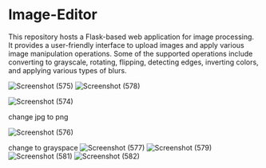 # Image-Editor
This repository hosts a Flask-based web application for image processing. It provides a user-friendly interface to upload images and apply various image manipulation operations. Some of the supported operations include converting to grayscale, rotating, flipping, detecting edges, inverting colors, and applying various types of blurs.

![Screenshot (575)](https://github.com/Binod231/Image-Editor/assets/110877218/2a0e5b89-f3b4-4174-b8e9-599d6756093b)
![Screenshot (578)](https://github.com/Binod231/Image-Editor/assets/110877218/cd6b3e4c-dbc7-4043-92c3-424e3dc1c122)

![Screenshot (574)](https://github.com/Binod231/Image-Editor/assets/110877218/db8d3d42-64cb-41c6-b318-d9ff48bc1b74)

change jpg to png    

![Screenshot (576)](https://github.com/Binod231/Image-Editor/assets/110877218/031c91be-6a24-43da-9596-1a2458bce1c0)

change to grayspace
![Screenshot (577)](https://github.com/Binod231/Image-Editor/assets/110877218/fee3c1fd-4348-4e22-841f-952502c287c8)
![Screenshot (579)](https://github.com/Binod231/Image-Editor/assets/110877218/85b98123-857a-4746-9edb-f836f1324cf9)
![Screenshot (581)](https://github.com/Binod231/Image-Editor/assets/110877218/49f7931d-d580-4aec-a86f-bb51b567f97b)
![Screenshot (582)](https://github.com/Binod231/Image-Editor/assets/110877218/fb97d594-5bb0-4b2c-b768-0a2e858a7b7f)

